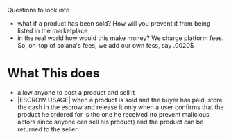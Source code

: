 Questions to look into
- what if a product has been sold? How will you prevent it from being listed in the marketplace
- in the real world how would this make money? We charge platform fees. So, on-top of solana's fees, we add our own fess, say .0020$ 

# What This does
- allow anyone to post a product and sell it
- |ESCROW USAGE| when a product is sold and the buyer has paid, store the cash in the escrow and release it only when a user confirms that the product he ordered for is the one he  received (to prevent malicious actors since anyone can sell his product) and the product can be returned to the seller. 

